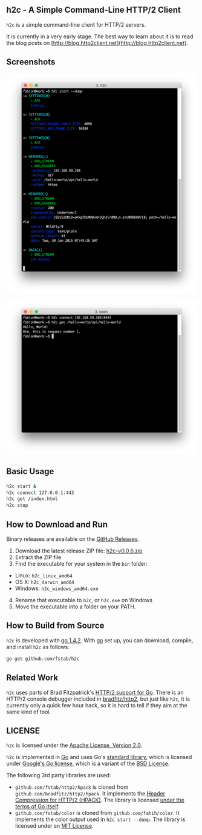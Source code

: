 h2c - A Simple Command-Line HTTP/2 Client
-----------------------------------------

`h2c` is a simple command-line client for HTTP/2 servers.

It is currently in a very early stage. The best way to learn about it is to read the blog posts on [http://blog.http2client.net](http://blog.http2client.net).

Screenshots
-----------

![h2c dump](doc/h2c-dump.png)

![h2c commandline](doc/h2c-cmdline.png)

Basic Usage
-----------

```bash
h2c start &
h2c connect 127.0.0.1:443
h2c get /index.html
h2c stop
```

How to Download and Run
-----------------------

Binary releases are available on the [GitHub Releases](https://github.com/fstab/h2c/releases).

1. Download the latest release ZIP file: [h2c-v0.0.6.zip](https://github.com/fstab/h2c/releases/download/v0.0.6/h2c-v0.0.6.zip)
2. Extract the ZIP file
3. Find the executable for your system in the `bin` folder:
  * Linux: `h2c_linux_amd64`
  * OS X: `h2c_darwin_amd64`
  * Windows: `h2c_windows_amd64.exe`
4. Rename that executable to `h2c`, or `h2c.exe` on Windows
5. Move the executable into a folder on your PATH.

How to Build from Source
------------------------

`h2c` is developed with [go 1.4.2](https://golang.org/dl/). With [go](https://golang.org) set up, you can download, compile, and install `h2c` as follows:

```bash
go get github.com/fstab/h2c
```

Related Work
------------

`h2c` uses parts of Brad Fitzpatrick's [HTTP/2 support for Go](https://github.com/bradfitz/http2). There is an HTTP/2 console debugger included in [bradfitz/http2](https://github.com/bradfitz/http2), but just like `h2c`, it is currently only a quick few hour hack, so it is hard to tell if they aim at the same kind of tool.

LICENSE
-------

`h2c` is licensed under the [Apache License, Version 2.0](LICENSE).

`h2c` is implemented in [Go](https://golang.org) and uses Go's [standard library](https://golang.org/pkg/#stdlib), which is licensed under [Google's Go license](https://code.google.com/p/go/source/browse/LICENSE), which is a variant of the [BSD License](https://en.wikipedia.org/wiki/BSD_licenses).

The following 3rd party libraries are used:

  * `github.com/fstab/http2/hpack` is cloned from `github.com/bradfitz/http2/hpack`. It implements the [Header Compression for HTTP/2 (HPACK)](https://httpwg.github.io/specs/rfc7541.html). The library is licensed  [under the terms of Go itself](https://github.com/fstab/http2/blob/master/LICENSE).
  * `github.com/fstab/color` is cloned from `github.com/fatih/color`. It implements the color output used in `h2c start --dump`. The library is licensed under an [MIT License](https://github.com/fstab/color/blob/master/LICENSE.md).
